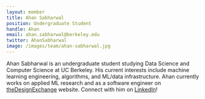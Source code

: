 ```yaml
---
layout: member
title: Ahan Sabharwal
position: Undergraduate Student
handle: Ahan
email: ahan.sabharwal@berkeley.edu
twitter: AhanSabharwal
image: /images/team/ahan-sabharwal.jpg
---
```


Ahan Sabharwal is an undergraduate student studying Data Science and Computer Science at UC Berkeley. His current interests include machine learning engineering, algorithms, and ML/data infrastructure. Ahan currently works on applied ML research and as a software engineer on [theDesignExchange](https://www.thedesignexchange.com/) website. Connect with him on [LinkedIn](https://www.linkedin.com/in/ahan-sabharwal/)!
